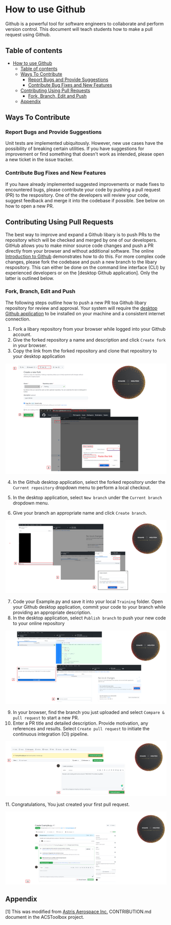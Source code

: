 # How to use Github

Github is a powerful tool for software engineers to collaborate and perform version control. This document will teach students how to make a pull request using Github.

## Table of contents
- [How to use Github](#how-to-use-github)
  - [Table of contents](#table-of-contents)
  - [Ways To Contribute](#ways-to-contribute)
    - [Report Bugs and Provide Suggestions](#report-bugs-and-provide-suggestions)
    - [Contribute Bug Fixes and New Features](#contribute-bug-fixes-and-new-features)
  - [Contributing Using Pull Requests](#contributing-using-pull-requests)
    - [Fork, Branch, Edit and Push](#fork-branch-edit-and-push)
  - [Appendix](#appendix)
## Ways To Contribute

### Report Bugs and Provide Suggestions

Unit tests are implemented ubiquitously. However, new use cases have the possibility of breaking certain utilities.
If you have suggestions for improvement or find something that doesn't work as intended, please open a new ticket in the issue tracker.

### Contribute Bug Fixes and New Features

If you have already implemented suggested improvements or made fixes to encountered bugs, please contribute your code by pushing a pull request (PR) to the respository.
One of the developers will review your code, suggest feedback and merge it into the codebase if possible.
See below on how to open a new PR.

<!--TODO: Add Documentation Contributions + TOC-->

## Contributing Using Pull Requests

The best way to improve and expand a Github libary is to push PRs to the repository which will be checked and merged by one of our developers. 
GitHub allows you to make minor source code changes and push a PR directly from your browser and without additional software.
The online [Introduction to Github](https://docs.github.com/en/get-started) demonstrates how to do this.
For more complex code changes, please fork the codebase and push a new branch to the libary respository.
This can either be done on the command line interface (CLI) by experienced developers or on the [desktop Github application].
Only the latter is outlined below.

<!--Insert CLI instructions-->

### Fork, Branch, Edit and Push

The following steps outline how to push a new PR toa Github libary repository for review and approval. 
Your system will require the [desktop Github application](https://desktop.github.com/) to be installed on your machine and a consistent internet connection.

1. Fork a libary repository from your browser while logged into your Github account.
2. Give the forked repository a name and description and click `Create fork` in your browser.
3. Copy the link from the forked repository and clone that repository to your desktop application
<p class="aligncenter">
    <img src="./images/1to3.png" alt="centered image" />
</p>
   
4. In the Github desktop application, select the forked repository under the `Current repository` dropdown menu to perform a local checkout.

5. In the desktop application, select `New branch` under the `Current branch` dropdown menu.
6. Give your branch an appropriate name and click `Create branch`.
<p class="aligncenter">
    <img src="./images/4to6.png" alt="centered image" />
</p>

7. Code your Example.py and save it into your local `Training` folder. Open your Github desktop application, commit your code to your branch while providing an appropriate description.
8. In the desktop application, select `Publish branch` to push your new code to your online repository

<p class="aligncenter">
    <img src="./images/7to8.png" alt="centered image" />
</p>

9.  In your browser, find the branch you just uploaded and select `Compare & pull request` to start a new PR. 
10. Enter a PR title and detailed description. Provide motivation, any references and results. Select `Create pull request` to initiate the continuous integration (CI) pipeline.
<p class="aligncenter">
    <img src="./images/9to10.png" alt="centered image" />
</p>
11. Congratulations, You just created your first pull request.
<p class="aligncenter">
    <img src="./images/11.png" alt="centered image" />
</p>

## Appendix 

[1] This was modified from [Astris Aerospace Inc.](https://www.astrisaerospace.com/) CONTRIBUTION.md document in the ACSToolbox project.